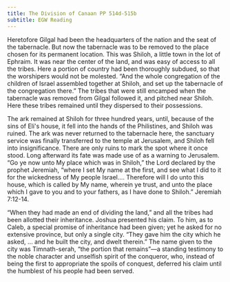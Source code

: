 ```yaml
---
title: The Division of Canaan PP 514d-515b
subtitle: EGW Reading
---
```


Heretofore Gilgal had been the headquarters of the nation and the seat of the tabernacle. But now the tabernacle was to be removed to the place chosen for its permanent location. This was Shiloh, a little town in the lot of Ephraim. It was near the center of the land, and was easy of access to all the tribes. Here a portion of country had been thoroughly subdued, so that the worshipers would not be molested. “And the whole congregation of the children of Israel assembled together at Shiloh, and set up the tabernacle of the congregation there.” The tribes that were still encamped when the tabernacle was removed from Gilgal followed it, and pitched near Shiloh. Here these tribes remained until they dispersed to their possessions.

The ark remained at Shiloh for three hundred years, until, because of the sins of Eli's house, it fell into the hands of the Philistines, and Shiloh was ruined. The ark was never returned to the tabernacle here, the sanctuary service was finally transferred to the temple at Jerusalem, and Shiloh fell into insignificance. There are only ruins to mark the spot where it once stood. Long afterward its fate was made use of as a warning to Jerusalem. “Go ye now unto My place which was in Shiloh,” the Lord declared by the prophet Jeremiah, “where I set My name at the first, and see what I did to it for the wickedness of My people Israel.... Therefore will I do unto this house, which is called by My name, wherein ye trust, and unto the place which I gave to you and to your fathers, as I have done to Shiloh.” Jeremiah 7:12-14.

“When they had made an end of dividing the land,” and all the tribes had been allotted their inheritance. Joshua presented his claim. To him, as to Caleb, a special promise of inheritance had been given; yet he asked for no extensive province, but only a single city. “They gave him the city which he asked, ... and he built the city, and dwelt therein.” The name given to the city was Timnath-serah, “the portion that remains”—a standing testimony to the noble character and unselfish spirit of the conqueror, who, instead of being the first to appropriate the spoils of conquest, deferred his claim until the humblest of his people had been served.